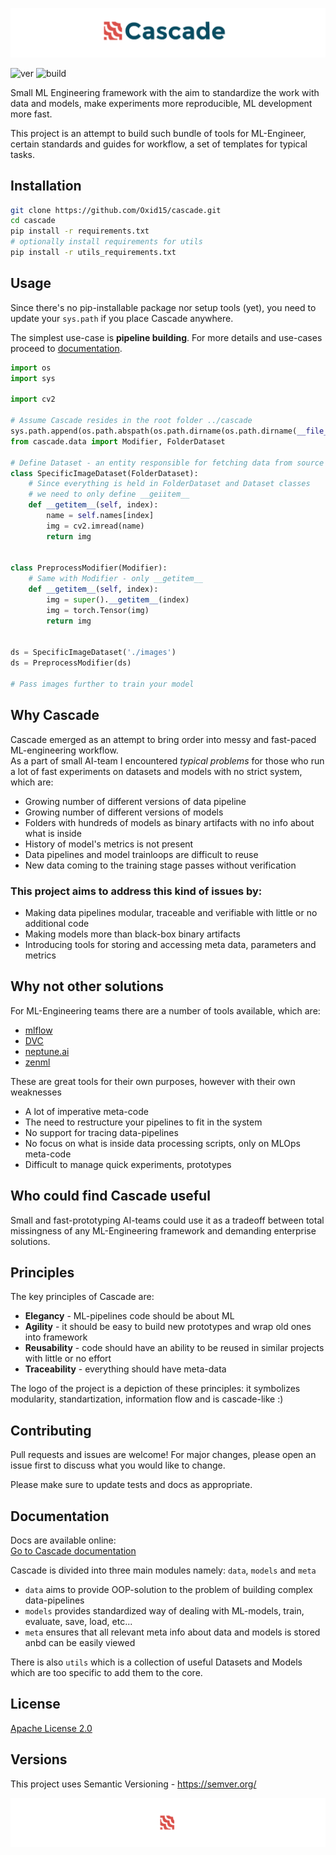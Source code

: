 ![header](docs/imgs/header.png)

![ver](https://img.shields.io/github/v/release/oxid15/cascade?style=plastic)
![build](https://github.com/oxid15/cascade/actions/workflows/python-package.yml/badge.svg)

Small ML Engineering framework with the aim to standardize the work with data and models, make experiments more reproducible, ML development more fast.  
  
This project is an attempt to build such bundle of tools for ML-Engineer, certain standards and guides for 
workflow, a set of templates for typical tasks.

## Installation

```bash
git clone https://github.com/Oxid15/cascade.git
cd cascade
pip install -r requirements.txt
# optionally install requirements for utils
pip install -r utils_requirements.txt
```

## Usage

Since there's no pip-installable package nor setup tools (yet), you need to update your `sys.path` if you place Cascade anywhere.
  
The simplest use-case is **pipeline building**.
For more details and use-cases proceed to [documentation](#documentation).

```python
import os
import sys

import cv2

# Assume Cascade resides in the root folder ../cascade
sys.path.append(os.path.abspath(os.path.dirname(os.path.dirname(__file__))))
from cascade.data import Modifier, FolderDataset

# Define Dataset - an entity responsible for fetching data from source
class SpecificImageDataset(FolderDataset):
    # Since everything is held in FolderDataset and Dataset classes
    # we need to only define __geiitem__
    def __getitem__(self, index):
        name = self.names[index]
        img = cv2.imread(name)
        return img


class PreprocessModifier(Modifier):
    # Same with Modifier - only __getitem__
    def __getitem__(self, index):
        img = super().__getitem__(index)
        img = torch.Tensor(img)
        return img


ds = SpecificImageDataset('./images')
ds = PreprocessModifier(ds)

# Pass images further to train your model
``` 
## Why Cascade

Cascade emerged as an attempt to bring order into messy and fast-paced ML-engineering workflow.  
As a part of small AI-team I encountered *typical problems* for those who run a lot of fast experiments on datasets and models with no strict system, which are:
 * Growing number of different versions of data pipeline
 * Growing number of different versions of models
 * Folders with hundreds of models as binary artifacts with no info about what is inside
 * History of model's metrics is not present
 * Data pipelines and model trainloops are difficult to reuse
 * New data coming to the training stage passes without verification 

### This project aims to address this kind of issues by:
 * Making data pipelines modular, traceable and verifiable with little or no additional code
 * Making models more than black-box binary artifacts
 * Introducing tools for storing and accessing meta data, parameters and metrics

## Why not other solutions
For ML-Engineering teams there are a number of tools available, which are:
 * [mlflow](https://mlflow.org/)
 * [DVC](https://dvc.org/)
 * [neptune.ai](https://neptune.ai/)
 * [zenml](https://github.com/zenml-io/zenml)
  
These are great tools for their own purposes, however with their own weaknesses
 * A lot of imperative meta-code
 * The need to restructure your pipelines to fit in the system
 * No support for tracing data-pipelines
 * No focus on what is inside data processing scripts, only on MLOps meta-code
 * Difficult to manage quick experiments, prototypes

## Who could find Cascade useful
Small and fast-prototyping AI-teams could use it as a tradeoff between total missingness of any ML-Engineering framework and demanding enterprise solutions.

## Principles
The key principles of Cascade are:
 * **Elegancy** - ML-pipelines code should be about ML
 * **Agility** - it should be easy to build new prototypes and wrap old ones into framework
 * **Reusability** - code should have an ability to be reused in similar projects with little or no effort
 * **Traceability** - everything should have meta-data

The logo of the project is a depiction of these principles: it symbolizes modularity, standartization, information flow and is cascade-like :)

## Contributing
Pull requests and issues are welcome! For major changes, please open an issue first to discuss what you would like to change.

Please make sure to update tests and docs as appropriate.

## Documentation
Docs are available online:  
[Go to Cascade documentation](https://oxid15.github.io/cascade/)

Cascade is divided into three main modules namely: `data`, `models` and `meta`  

- `data` aims to provide OOP-solution to the problem of building complex data-pipelines
- `models` provides standardized way of dealing with ML-models, train, evaluate, save, load, etc...
- `meta` ensures that all relevant meta info about data and models is stored anbd can be easily viewed

There is also `utils` which is a collection of useful Datasets and Models which are too specific to add them to the core.

## License
[Apache License 2.0](https://choosealicense.com/licenses/apache-2.0/) 

## Versions

This project uses Semantic Versioning - https://semver.org/

![footer](docs/imgs/footer.png)
